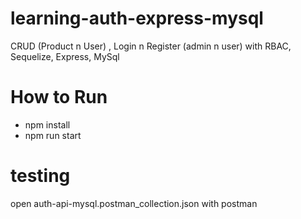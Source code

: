 # learning-auth-express-mysql
CRUD (Product n User) , Login n Register  (admin n user) with RBAC, Sequelize, Express, MySql

# How to Run
- npm install
- npm run start

# testing
open auth-api-mysql.postman_collection.json with postman
